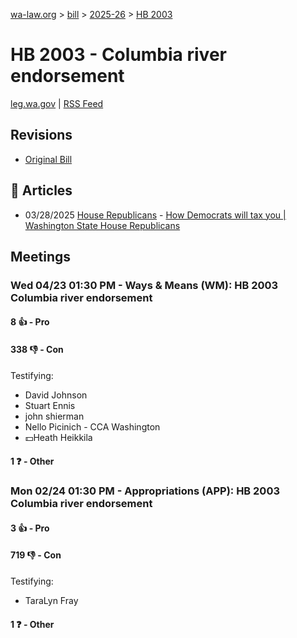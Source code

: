 [wa-law.org](/) > [bill](/bill/) > [2025-26](/bill/2025-26/) > [HB 2003](/bill/2025-26/hb/2003/)

# HB 2003 - Columbia river endorsement
[leg.wa.gov](https://app.leg.wa.gov/billsummary?BillNumber=2003&Year=2025&Initiative=false) | [RSS Feed](./rss.xml)

## Revisions
* [Original Bill](1/)

## 📰 Articles
* 03/28/2025 [House Republicans](/org/house_republicans/) - [How Democrats will tax you | Washington State House Republicans](https://houserepublicans.wa.gov/how-democrats-will-tax-you/#:~:text=House%20Bill%202003%20|%20Another%20fishing%20license%20increase)

## Meetings
### Wed 04/23 01:30 PM - Ways & Means (WM): HB 2003 Columbia river endorsement
#### 8 👍 - Pro

#### 338 👎 - Con
Testifying:
* David Johnson
* Stuart Ennis
* john shierman
* Nello Picinich - CCA Washington
* 💵Heath Heikkila

#### 1 ❓ - Other

### Mon 02/24 01:30 PM - Appropriations (APP): HB 2003 Columbia river endorsement
#### 3 👍 - Pro

#### 719 👎 - Con
Testifying:
* TaraLyn Fray

#### 1 ❓ - Other
